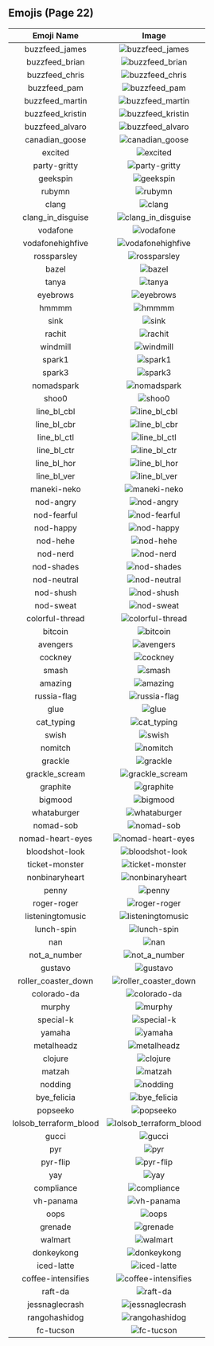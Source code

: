 
  ## Emojis (Page 22)
  |Emoji Name|Image|
  | :-: | :-: |
  |buzzfeed_james| ![buzzfeed_james](/output/buzzfeed_james.png)|
  |buzzfeed_brian| ![buzzfeed_brian](/output/buzzfeed_brian.png)|
  |buzzfeed_chris| ![buzzfeed_chris](/output/buzzfeed_chris.png)|
  |buzzfeed_pam| ![buzzfeed_pam](/output/buzzfeed_pam.png)|
  |buzzfeed_martin| ![buzzfeed_martin](/output/buzzfeed_martin.png)|
  |buzzfeed_kristin| ![buzzfeed_kristin](/output/buzzfeed_kristin.png)|
  |buzzfeed_alvaro| ![buzzfeed_alvaro](/output/buzzfeed_alvaro.png)|
  |canadian_goose| ![canadian_goose](/output/canadian_goose)|
  |excited| ![excited](/output/excited.gif)|
  |party-gritty| ![party-gritty](/output/party-gritty.gif)|
  |geekspin| ![geekspin](/output/geekspin.gif)|
  |rubymn| ![rubymn](/output/rubymn.jpg)|
  |clang| ![clang](/output/clang.png)|
  |clang_in_disguise| ![clang_in_disguise](/output/clang_in_disguise.png)|
  |vodafone| ![vodafone](/output/vodafone.png)|
  |vodafonehighfive| ![vodafonehighfive](/output/vodafonehighfive.png)|
  |rossparsley| ![rossparsley](/output/rossparsley.png)|
  |bazel| ![bazel](/output/bazel.png)|
  |tanya| ![tanya](/output/tanya.png)|
  |eyebrows| ![eyebrows](/output/eyebrows.gif)|
  |hmmmm| ![hmmmm](/output/hmmmm)|
  |sink| ![sink](/output/sink.png)|
  |rachit| ![rachit](/output/rachit.png)|
  |windmill| ![windmill](/output/windmill.png)|
  |spark1| ![spark1](/output/spark1.png)|
  |spark3| ![spark3](/output/spark3.png)|
  |nomadspark| ![nomadspark](/output/nomadspark.png)|
  |shoo0| ![shoo0](/output/shoo0.png)|
  |line_bl_cbl| ![line_bl_cbl](/output/line_bl_cbl.png)|
  |line_bl_cbr| ![line_bl_cbr](/output/line_bl_cbr.png)|
  |line_bl_ctl| ![line_bl_ctl](/output/line_bl_ctl.png)|
  |line_bl_ctr| ![line_bl_ctr](/output/line_bl_ctr.png)|
  |line_bl_hor| ![line_bl_hor](/output/line_bl_hor.png)|
  |line_bl_ver| ![line_bl_ver](/output/line_bl_ver.png)|
  |maneki-neko| ![maneki-neko](/output/maneki-neko.png)|
  |nod-angry| ![nod-angry](/output/nod-angry.gif)|
  |nod-fearful| ![nod-fearful](/output/nod-fearful.gif)|
  |nod-happy| ![nod-happy](/output/nod-happy.gif)|
  |nod-hehe| ![nod-hehe](/output/nod-hehe.gif)|
  |nod-nerd| ![nod-nerd](/output/nod-nerd.gif)|
  |nod-shades| ![nod-shades](/output/nod-shades.gif)|
  |nod-neutral| ![nod-neutral](/output/nod-neutral.gif)|
  |nod-shush| ![nod-shush](/output/nod-shush.gif)|
  |nod-sweat| ![nod-sweat](/output/nod-sweat.gif)|
  |colorful-thread| ![colorful-thread](/output/colorful-thread.png)|
  |bitcoin| ![bitcoin](/output/bitcoin.jpg)|
  |avengers| ![avengers](/output/avengers.jpg)|
  |cockney| ![cockney](/output/cockney.png)|
  |smash| ![smash](/output/smash.png)|
  |amazing| ![amazing](/output/amazing.png)|
  |russia-flag| ![russia-flag](/output/russia-flag.png)|
  |glue| ![glue](/output/glue.jpg)|
  |cat_typing| ![cat_typing](/output/cat_typing.gif)|
  |swish| ![swish](/output/swish.png)|
  |nomitch| ![nomitch](/output/nomitch)|
  |grackle| ![grackle](/output/grackle.png)|
  |grackle_scream| ![grackle_scream](/output/grackle_scream.png)|
  |graphite| ![graphite](/output/graphite.png)|
  |bigmood| ![bigmood](/output/bigmood.gif)|
  |whataburger| ![whataburger](/output/whataburger.jpg)|
  |nomad-sob| ![nomad-sob](/output/nomad-sob.png)|
  |nomad-heart-eyes| ![nomad-heart-eyes](/output/nomad-heart-eyes.png)|
  |bloodshot-look| ![bloodshot-look](/output/bloodshot-look.png)|
  |ticket-monster| ![ticket-monster](/output/ticket-monster.gif)|
  |nonbinaryheart| ![nonbinaryheart](/output/nonbinaryheart.png)|
  |penny| ![penny](/output/penny.png)|
  |roger-roger| ![roger-roger](/output/roger-roger.png)|
  |listeningtomusic| ![listeningtomusic](/output/listeningtomusic.jpg)|
  |lunch-spin| ![lunch-spin](/output/lunch-spin.gif)|
  |nan| ![nan](/output/nan.png)|
  |not_a_number| ![not_a_number](/output/not_a_number)|
  |gustavo| ![gustavo](/output/gustavo.png)|
  |roller_coaster_down| ![roller_coaster_down](/output/roller_coaster_down.png)|
  |colorado-da| ![colorado-da](/output/colorado-da.png)|
  |murphy| ![murphy](/output/murphy.jpg)|
  |special-k| ![special-k](/output/special-k.jpg)|
  |yamaha| ![yamaha](/output/yamaha.png)|
  |metalheadz| ![metalheadz](/output/metalheadz.jpg)|
  |clojure| ![clojure](/output/clojure.png)|
  |matzah| ![matzah](/output/matzah.png)|
  |nodding| ![nodding](/output/nodding.gif)|
  |bye_felicia| ![bye_felicia](/output/bye_felicia.jpg)|
  |popseeko| ![popseeko](/output/popseeko.jpg)|
  |lolsob_terraform_blood| ![lolsob_terraform_blood](/output/lolsob_terraform_blood.png)|
  |gucci| ![gucci](/output/gucci.jpg)|
  |pyr| ![pyr](/output/pyr.png)|
  |pyr-flip| ![pyr-flip](/output/pyr-flip.png)|
  |yay| ![yay](/output/yay.gif)|
  |compliance| ![compliance](/output/compliance.png)|
  |vh-panama| ![vh-panama](/output/vh-panama.jpg)|
  |oops| ![oops](/output/oops.jpg)|
  |grenade| ![grenade](/output/grenade.jpg)|
  |walmart| ![walmart](/output/walmart.png)|
  |donkeykong| ![donkeykong](/output/donkeykong.gif)|
  |iced-latte| ![iced-latte](/output/iced-latte.png)|
  |coffee-intensifies| ![coffee-intensifies](/output/coffee-intensifies.gif)|
  |raft-da| ![raft-da](/output/raft-da.png)|
  |jessnaglecrash| ![jessnaglecrash](/output/jessnaglecrash.jpg)|
  |rangohashidog| ![rangohashidog](/output/rangohashidog.jpg)|
  |fc-tucson| ![fc-tucson](/output/fc-tucson.png)|
  